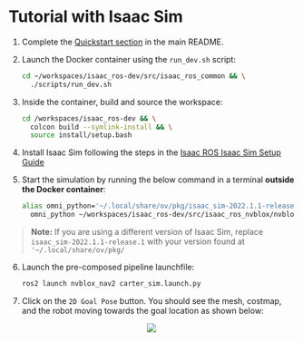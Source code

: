 # Tutorial with Isaac Sim

1. Complete the [Quickstart section](../README.md#quickstart) in the main README.
2. Launch the Docker container using the `run_dev.sh` script:

    ```bash
    cd ~/workspaces/isaac_ros-dev/src/isaac_ros_common && \
      ./scripts/run_dev.sh
    ```

3. Inside the container, build and source the workspace:

    ```bash
    cd /workspaces/isaac_ros-dev && \
      colcon build --symlink-install && \
      source install/setup.bash
    ```

4. Install Isaac Sim following the steps in the [Isaac ROS Isaac Sim Setup Guide](https://github.com/NVIDIA-ISAAC-ROS/isaac_ros_common/blob/main/docs/isaac-sim-sil-setup.md)
5. Start the simulation by running the below command in a terminal **outside the Docker container**:

    ```bash
    alias omni_python='~/.local/share/ov/pkg/isaac_sim-2022.1.1-release.1/python.sh' && \
      omni_python ~/workspaces/isaac_ros-dev/src/isaac_ros_nvblox/nvblox_isaac_sim/omniverse_scripts/carter_warehouse.py
    ```

> **Note:** If you are using a different version of Isaac Sim, replace `isaac_sim-2022.1.1-release.1` with your version found at `'~/.local/share/ov/pkg/`

6. Launch the pre-composed pipeline launchfile:

    ```bash
    ros2 launch nvblox_nav2 carter_sim.launch.py
    ```

7. Click on the `2D Goal Pose` button. You should see the mesh, costmap, and the robot moving towards the goal location as shown below:

<div align="center"><img src="../resources/isaac_sim_nvblox_nav2.gif"/></div>
